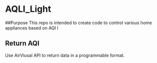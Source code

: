 # AQLI_Light

##Purpose
This repo is intended to create code to control various home appliances based on AQI l

##  Return AQI 
Use AirViusal API to return data in a programmable format. 
